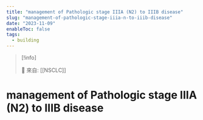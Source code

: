 ```yaml
---
title: "management of Pathologic stage IIIA (N2) to IIIB disease"
slug: "management-of-pathologic-stage-iiia-n-to-iiib-disease"
date: "2023-11-09"
enableToc: false
tags:
  - building
---
```


> [!info]
>
> 🌱 來自: [[NSCLC]]

# management of Pathologic stage IIIA (N2) to IIIB disease


